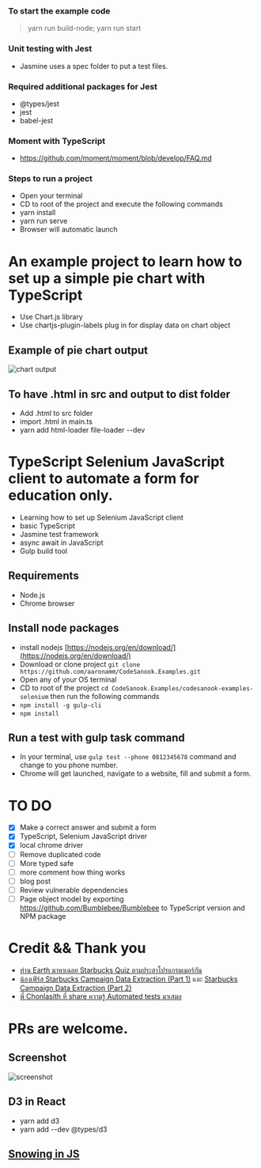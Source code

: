 ### To start the example code

> yarn run build-node; yarn run start

### Unit testing with Jest

-   Jasmine uses a spec folder to put a test files.

### Required additional packages for Jest

-   @types/jest
-   jest
-   babel-jest

### Moment with TypeScript

-   https://github.com/moment/moment/blob/develop/FAQ.md

### Steps to run a project

-   Open your terminal
-   CD to root of the project and execute the following commands
-   yarn install
-   yarn run serve
-   Browser will automatic launch

# An example project to learn how to set up a simple pie chart with TypeScript

-   Use Chart.js library
-   Use chartjs-plugin-labels plug in for display data on chart object

## Example of pie chart output

![chart output](https://github.com/codesanook/CodeSanook.Examples/blob/master/codesanook-examples-chart.js/pie-chart-output.png)

## To have .html in src and output to dist folder
- Add .html to src folder
- import .html in main.ts
- yarn add html-loader file-loader --dev

# TypeScript Selenium JavaScript client to automate a form for education only.
* Learning how to set up Selenium JavaScript client 
* basic TypeScript
* Jasmine test framework
* async await in JavaScript
* Gulp build tool 

## Requirements
* Node.js
* Chrome browser

## Install node packages
* install nodejs [https://nodejs.org/en/download/](https://nodejs.org/en/download/)
* Download or clone project `git clone https://github.com/aaronamm/CodeSanook.Examples.git` 
* Open any of your OS terminal
* CD to root of the project `cd CodeSanook.Examples/codesanook-examples-selenium` then run the following commands
* `npm install -g gulp-cli`
* `npm install`

## Run a test with gulp task command
* In your terminal, use `gulp test --phone 0812345678` command and change to you phone number.
* Chrome will get launched, navigate to a website, fill and submit a form.


# TO DO
- [x] Make a correct answer and submit a form 
- [x] TypeScript, Selenium JavaScript driver
- [x] local chrome driver
- [ ] Remove duplicated code
- [ ] More typed safe
- [ ] more comment how thing works 
- [ ] blog post
- [ ] Review vulnerable dependencies
- [ ] Page object model by exporting https://github.com/Bumblebee/Bumblebee to TypeScript version and NPM package 

# Credit && Thank you
* [ท่าน Earth มาหาเฉลย Starbucks Quiz ตามประสาโปรแกรมเมอร์กัน](http://bit.ly/2OYh3QO)
* [น้องเฟิร์ส Starbucks Campaign Data Extraction (Part 1)](https://ascended.in.th/starbucks-campaign-data-extraction-part-1/) และ 
[Starbucks Campaign Data Extraction (Part 2)](https://ascended.in.th/starbucks-campaign-data-extraction-part-2/)
* [พี่ Chonlasith ที่ share ความรู้ Automated tests มาเสมอ](https://medium.com/@chonla)

# PRs are welcome.

## Screenshot
![screenshot](https://github.com/aaronamm/CodeSanook.Examples/blob/master/codesanook-examples-selenium/screenshot.png)

## D3 in React
- yarn add d3
- yarn add --dev  @types/d3


## [Snowing in JS](src/snow/snow.md)
